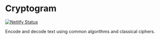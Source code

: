 # Cryptogram

[![Netlify Status](https://api.netlify.com/api/v1/badges/76b00c75-29ce-4e85-833d-e6ef87a55cfc/deploy-status)](https://app.netlify.com/sites/suspicious-heyrovsky-d25ceb/deploys)

Encode and decode text using common algorithms and classical ciphers.
